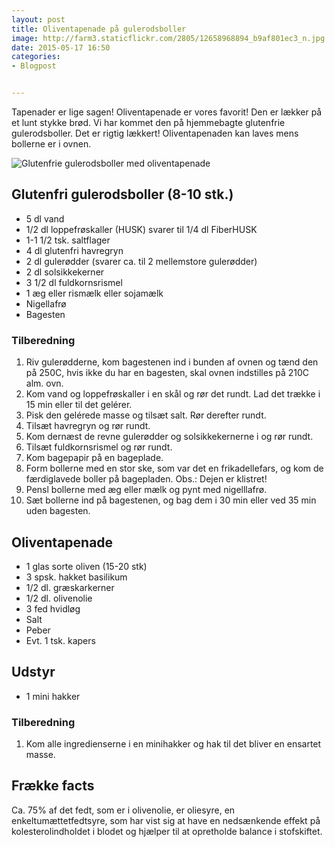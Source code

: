 ```yaml
---
layout: post
title: Oliventapenade på gulerodsboller
image: http://farm3.staticflickr.com/2805/12658968894_b9af801ec3_n.jpg
date: 2015-05-17 16:50
categories:
- Blogpost


---
```

Tapenader er lige sagen! Oliventapenade er vores favorit! Den er lækker på et lunt stykke brød. Vi har kommet den på hjemmebagte glutenfrie gulerodsboller. Det er rigtig lækkert!  Oliventapenaden kan laves mens bollerne er i ovnen. 

![Glutenfrie gulerodsboller med oliventapenade](http://farm3.staticflickr.com/2805/12658968894_b9af801ec3.jpg)


## Glutenfri gulerodsboller (8-10 stk.)
- 5 dl vand
- 1/2 dl loppefrøskaller (HUSK) svarer til 1/4 dl FiberHUSK
- 1-1 1/2 tsk. saltflager
- 4 dl glutenfri havregryn
- 2 dl gulerødder (svarer ca. til 2 mellemstore gulerødder)
- 2 dl solsikkekerner
- 3 1/2 dl fuldkornsrismel
- 1 æg eller rismælk eller sojamælk 
- Nigellafrø
- Bagesten



### Tilberedning
1. Riv gulerødderne, kom bagestenen ind i bunden af ovnen og tænd den på 250C, hvis ikke du har en bagesten, skal ovnen indstilles på 210C alm. ovn.
2. Kom vand og loppefrøskaller i en skål og rør det rundt. Lad det trække i 15 min eller til det gelérer.
3. Pisk den gelérede masse og tilsæt salt. Rør derefter rundt.
4. Tilsæt havregryn og rør rundt.
6. Kom dernæst de revne gulerødder og solsikkekernerne i og rør rundt.
7. Tilsæt fuldkornsrismel og rør rundt.
8. Kom bagepapir på en bageplade.
9. Form bollerne med en stor ske, som var det en frikadellefars, og kom de færdiglavede boller på bagepladen. Obs.: Dejen er klistret!
10. Pensl bollerne med æg eller mælk og pynt med nigelllafrø.
11. Sæt bollerne ind på bagestenen, og bag dem i 30 min eller ved 35 min uden bagesten.


## Oliventapenade
- 1 glas sorte oliven (15-20 stk)
- 3 spsk. hakket basilikum
- 1/2 dl. græskarkerner
- 1/2 dl. olivenolie
- 3 fed hvidløg
- Salt
- Peber
- Evt. 1 tsk. kapers

## Udstyr 
- 1 mini hakker

### Tilberedning
1. Kom alle ingredienserne i en minihakker og hak til det bliver
en ensartet masse.








## Frække facts
Ca. 75% af det fedt, som er i olivenolie, er oliesyre, en enkeltumættetfedtsyre,
som har vist sig at have en nedsænkende effekt på kolesterolindholdet i blodet
og hjælper til at opretholde balance i stofskiftet.

